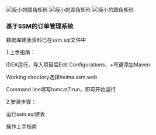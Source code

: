 ![瘦小的圆角矩形](https://img.shields.io/badge/language-java-brightgreen.svg?style=plastic)
![瘦小的圆角矩形](https://img.shields.io/badge/database-mysql-blue.svg?style=plastic)
![瘦小的圆角矩形](https://img.shields.io/badge/name-productSystem-purple.svg?style=plastic)
### 基于SSM的订单管理系统

数据库建表资料已在ssm.sql文件中

1.上手指南：

IDEA运行，导入项目后Edit Configurations，+号键添加Maven

Working directory选择heima.ssm.web

Command line填写tomcat7:run，即可开始运行

2.安装步骤：

运行ssm.sql建表

操作上手指南